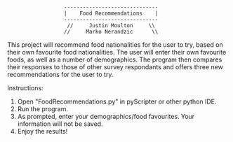                       ------------------------------
                      |    Food Recommendations    |
                      ------------------------------
                       //     Justin Moulton     \\
                      //     Marko Nerandzic      \\

This project will recommend food nationalities for the user to try, 
based on their own favourite food nationalities.  The user will enter
their own favourite foods, as well as a number of demographics.  The
program then compares their responses to those of other survey respondants
and offers three new recommendations for the user to try.

Instructions:
1) Open "FoodRecommendations.py" in pyScripter or other python IDE.
2) Run the program.
3) As prompted, enter your demographics/food favourites.  Your information
   will not be saved.
4) Enjoy the results!